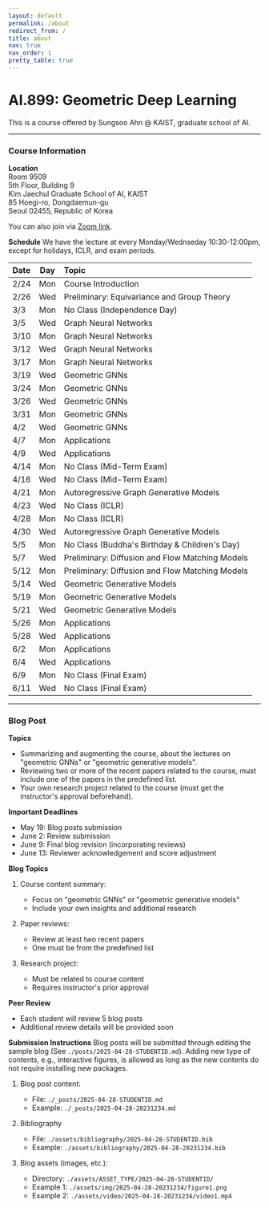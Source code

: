 ```yaml
---
layout: default
permalink: /about
redirect_from: /
title: about
nav: true
nav_order: 1
pretty_table: true
---
```


# AI.899: Geometric Deep Learning

This is a course offered by Sungsoo Ahn @ KAIST, graduate school of AI.

---

### Course Information 

**Location**  
Room 9509  
5th Floor, Building 9  
Kim Jaechul Graduate School of AI, KAIST  
85 Hoegi-ro, Dongdaemun-gu  
Seoul 02455, Republic of Korea

You can also join via [Zoom link](https://us06web.zoom.us/j/84849160930?pwd=I1MkjGflEIQAhSTI7z5OHEX9mcxki4.1).

**Schedule**
We have the lecture at every Monday/Wednseday 10:30-12:00pm, except for holidays, ICLR, and exam periods.

| Date  | Day | Topic                                             |
|:------|:---:|:--------------------------------------------------|
| 2/24  | Mon | Course Introduction                               |
| 2/26  | Wed | Preliminary: Equivariance and Group Theory        |
| 3/3   | Mon | No Class (Independence Day)                       |
| 3/5   | Wed | Graph Neural Networks                             |
| 3/10  | Mon | Graph Neural Networks                             |
| 3/12  | Wed | Graph Neural Networks                             |
| 3/17  | Mon | Graph Neural Networks                             |
| 3/19  | Wed | Geometric GNNs                                    |
| 3/24  | Mon | Geometric GNNs                                    |
| 3/26  | Wed | Geometric GNNs                                    |
| 3/31  | Mon | Geometric GNNs                                    |
| 4/2   | Wed | Geometric GNNs                                    |
| 4/7   | Mon | Applications                                      |
| 4/9   | Wed | Applications                                      |
| 4/14  | Mon | No Class (Mid-Term Exam)                          |
| 4/16  | Wed | No Class (Mid-Term Exam)                          |
| 4/21  | Mon | Autoregressive Graph Generative Models            |
| 4/23  | Wed | No Class (ICLR)                                   |
| 4/28  | Mon | No Class (ICLR)                                   |
| 4/30  | Wed | Autoregressive Graph Generative Models            |
| 5/5   | Mon | No Class (Buddha's Birthday & Children's Day)     |
| 5/7   | Wed | Preliminary: Diffusion and Flow Matching Models   |
| 5/12  | Mon | Preliminary: Diffusion and Flow Matching Models   |
| 5/14  | Wed | Geometric Generative Models                       |
| 5/19  | Mon | Geometric Generative Models                       |
| 5/21  | Wed | Geometric Generative Models                       |
| 5/26  | Mon | Applications                                      |
| 5/28  | Wed | Applications                                      |
| 6/2   | Mon | Applications                                      |
| 6/4   | Wed | Applications                                      |
| 6/9   | Mon | No Class (Final Exam)                             |
| 6/11  | Wed | No Class (Final Exam)                             |

---

### Blog Post

**Topics**
- Summarizing and augmenting the course, about the lectures on "geometric GNNs" or "geometric generative models".
- Reviewing two or more of the recent papers related to the course, must include one of the papers in the predefined list.
- Your own research project related to the course (must get the instructor's approval beforehand).

**Important Deadlines**
- May 19: Blog posts submission
- June 2: Review submission
- June 9: Final blog revision (incorporating reviews)
- June 13: Reviewer acknowledgement and score adjustment

**Blog Topics**
1. Course content summary:
   - Focus on "geometric GNNs" or "geometric generative models"
   - Include your own insights and additional research

2. Paper reviews:
   - Review at least two recent papers
   - One must be from the predefined list
   
3. Research project:
   - Must be related to course content
   - Requires instructor's prior approval

**Peer Review**
- Each student will review 5 blog posts
- Additional review details will be provided soon

**Submission Instructions**
Blog posts will be submitted through editing the sample blog (See `./posts/2025-04-28-STUDENTID.md`). Adding new type of contents, e.g., interactive figures, is allowed as long as the new contents do not require installing new packages.

1. Blog post content:
   - File: `./_posts/2025-04-28-STUDENTID.md`
   - Example: `./_posts/2025-04-28-20231234.md`

2. Bibliography
   - File: `./assets/bibliography/2025-04-28-STUDENTID.bib`
   - Example: `./assets/bibliography/2025-04-28-20231234.bib`

3. Blog assets (images, etc.):
   - Directory: `./assets/ASSET_TYPE/2025-04-28-STUDENTID/`
   - Example 1: `./assets/img/2025-04-28-20231234/figure1.png`
   - Example 2: `./assets/video/2025-04-28-20231234/video1.mp4`


